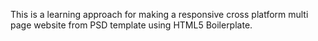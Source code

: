 This is a learning approach for making a responsive cross platform multi page website from PSD template using HTML5 Boilerplate.
